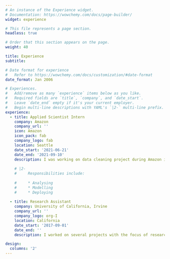 ```yaml
---
# An instance of the Experience widget.
# Documentation: https://wowchemy.com/docs/page-builder/
widget: experience

# This file represents a page section.
headless: true

# Order that this section appears on the page.
weight: 40

title: Experience
subtitle:

# Date format for experience
#   Refer to https://wowchemy.com/docs/customization/#date-format
date_format: Jan 2006

# Experiences.
#   Add/remove as many `experience` items below as you like.
#   Required fields are `title`, `company`, and `date_start`.
#   Leave `date_end` empty if it's your current employer.
#   Begin multi-line descriptions with YAML's `|2-` multi-line prefix.
experience:
  - title: Applied Scientist Intern
    company: Amazon
    company_url: ''
    icon: Amazon
    icon_pack: fab
    company_logo: fab
    location: Seattle
    date_start: '2021-06-21'
    date_end: '2021-09-10'
    description: I was working on data cleaning project during Amazon internship. Specifically, this work tries to resolve super dirty clusters produced by ER algorithms, which contain multiple errors, incorrect/missing/incomplete/copied values. Our proposed algorithm SCC improves the old method used in Amazon by around 61% precision (from 34.1% to 95.5%) and by around 52% F-1 score (from 42.4% to 94.7%). 
    
    # |2-
    #     Responsibilities include:
        
    #     * Analysing
    #     * Modelling
    #     * Deploying
        
  - title: Research Assistant 
    company: University of California, Irvine 
    company_url: ''
    company_logo: org-I
    location: California
    date_start: '2017-09-01'
    date_end: ''
    description: I worked on several projects with the focus of research areas in data cleaning, query processing and building efficient online data processing systems. 

design:
  columns: '2'
---
```


